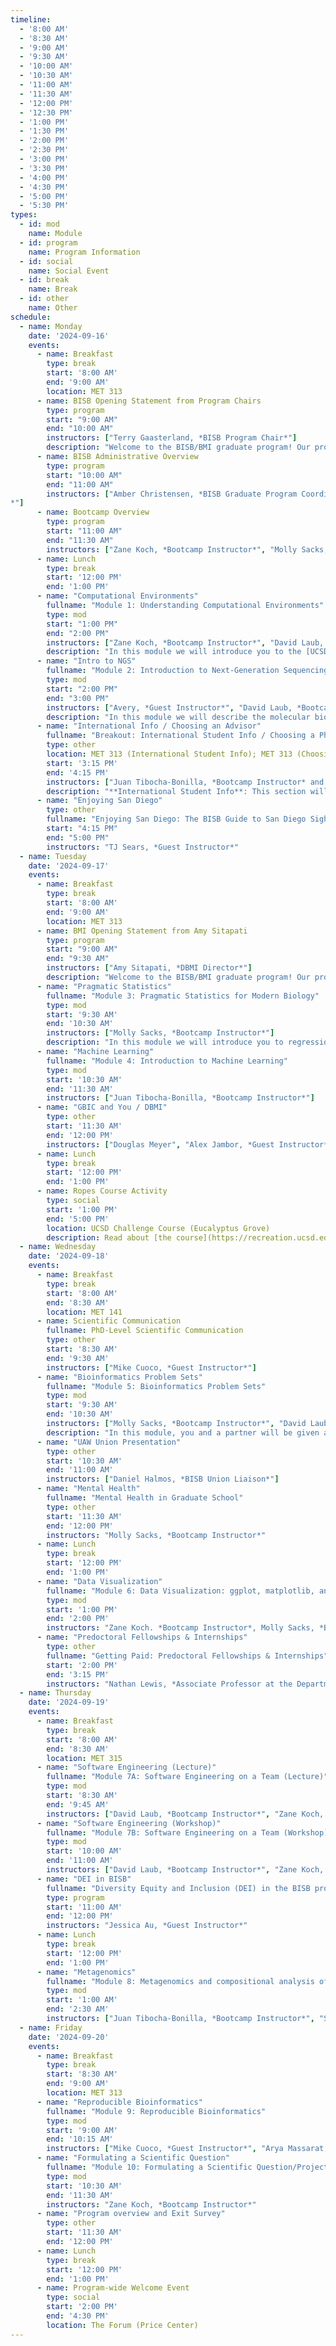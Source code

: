 ```yaml
---
timeline:
  - '8:00 AM'
  - '8:30 AM'
  - '9:00 AM'
  - '9:30 AM'
  - '10:00 AM'
  - '10:30 AM'
  - '11:00 AM'
  - '11:30 AM'
  - '12:00 PM'
  - '12:30 PM'
  - '1:00 PM'
  - '1:30 PM'
  - '2:00 PM'
  - '2:30 PM'
  - '3:00 PM'
  - '3:30 PM'
  - '4:00 PM'
  - '4:30 PM'
  - '5:00 PM'
  - '5:30 PM'
types:
  - id: mod
    name: Module 
  - id: program
    name: Program Information
  - id: social
    name: Social Event
  - id: break
    name: Break
  - id: other
    name: Other
schedule:
  - name: Monday
    date: '2024-09-16'
    events:
      - name: Breakfast
        type: break
        start: '8:00 AM'
        end: '9:00 AM'
        location: MET 313
      - name: BISB Opening Statement from Program Chairs
        type: program
        start: "9:00 AM"
        end: "10:00 AM"
        instructors: ["Terry Gaasterland, *BISB Program Chair*"]
        description: "Welcome to the BISB/BMI graduate program! Our program directors will provide an overview of the Bioinformatics and Systems Biology graduate program."
      - name: BISB Administrative Overview
        type: program
        start: "10:00 AM"
        end: "11:00 AM"
        instructors: ["Amber Christensen, *BISB Graduate Program Coordinator
*"]
      - name: Bootcamp Overview
        type: program
        start: "11:00 AM"
        end: "11:30 AM"
        instructors: ["Zane Koch, *Bootcamp Instructor*", "Molly Sacks, *Bootcamp Instructor*", "Juan Tibocha-Bonilla, *Bootcamp Instructor*", "David Laub, *Bootcamp Instructor*"]
      - name: Lunch
        type: break
        start: '12:00 PM'
        end: '1:00 PM'
      - name: "Computational Environments"
        fullname: "Module 1: Understanding Computational Environments"
        type: mod
        start: "1:00 PM"
        end: "2:00 PM"
        instructors: ["Zane Koch, *Bootcamp Instructor*", "David Laub, *Bootcamp Instructor*"]
        description: "In this module we will introduce you to the [UCSD Jupyterhub (Data Science) Platform](https://datahub.ucsd.edu/hub/login?next=%2Fhub%2F). You will learn how to navigate with Command Line Interfaces (CLI) using a Terminal Application. We will also cover package and environment management with including: how to use the [conda package manager](https://urldefense.com/v3/__https://docs.conda.io/en/latest/__;!!Mih3wA!DxMGYatEO54sg5ijkSMxFKZi6A-SI7OvcOySNT7CONsVE67sy0_bXt5UL0Ig60P2zPkFgvCTzrcB-EM8hXM_$ ), configuring conda channels, creating, saving, and loading new conda environments, and the basics of commonly-used python packages (e.g., jupyterlab, numpy, etc.) We will also go over the 5 basic concepts found in most programming languages. We will also review some examples of common programming tasks in bioinformatics including printing/manipulating text and reading/writing files."
      - name: "Intro to NGS"
        fullname: "Module 2: Introduction to Next-Generation Sequencing"
        type: mod
        start: "2:00 PM"
        end: "3:00 PM"
        instructors: ["Avery, *Guest Instructor*", "David Laub, *Bootcamp Instructor*"]
        description: "In this module we will describe the molecular biology foundations of sequencing technologies, from the original sanger method to the current cutting-edge. We will work with sequencing data from the [SK-BR-3 breast cancer cell line](https://urldefense.com/v3/__https://www.cellosaurus.org/CVCL_0033__;!!Mih3wA!DxMGYatEO54sg5ijkSMxFKZi6A-SI7OvcOySNT7CONsVE67sy0_bXt5UL0Ig60P2zPkFgvCTzrcB-MvPZIto$ ) to learn about sequencing data file formats, compare data from different technologies, and search for cancer mutations."
      - name: "International Info / Choosing an Advisor"
        fullname: "Breakout: International Student Info / Choosing a PhD Advisor"
        type: other
        location: MET 313 (International Student Info); MET 313 (Choosing a PhD Advisor)
        start: '3:15 PM'
        end: '4:15 PM'
        instructors: ["Juan Tibocha-Bonilla, *Bootcamp Instructor* and Sherlyn Weng, *Guest Instructor* (International Student Info), BI , *Bootcamp Instructor* (Choosing a PhD Advisor)"]
        description: "**International Student Info**: This section will cover a brief introduction of the first things that international students have to deal with once they arrive in the US, and important points to consider in the BISB program. Also how to connect with other international students on campus! <br> **Choosing a PhD Advisor**: What should you consider when deciding on a lab beyond your research interests? Here are tips and questions to ask when identifying your new home for the next few years."
      - name: "Enjoying San Diego" 
        type: other
        fullname: "Enjoying San Diego: The BISB Guide to San Diego Sights, Eats, and Drinks"
        start: "4:15 PM"
        end: "5:00 PM"
        instructors: "TJ Sears, *Guest Instructor*"
  - name: Tuesday
    date: '2024-09-17'
    events:
      - name: Breakfast
        type: break
        start: '8:00 AM'
        end: '9:00 AM'
        location: MET 313
      - name: BMI Opening Statement from Amy Sitapati
        type: program
        start: "9:00 AM"
        end: "9:30 AM"
        instructors: ["Amy Sitapati, *DBMI Director*"]
        description: "Welcome to the BISB/BMI graduate program! Our program directors will provide an overview of the Bioinformatics and Systems Biology graduate program."
      - name: "Pragmatic Statistics"
        fullname: "Module 3: Pragmatic Statistics for Modern Biology"
        type: mod
        start: '9:30 AM'
        end: '10:30 AM'
        instructors: ["Molly Sacks, *Bootcamp Instructor*"]
        description: "In this module we will introduce you to regression analysis and its applications in biology, including multiple regression, generalized linear models, and mixed effects models. We will also touch upon the multiple testing problem, regularization, and bayesian vs frequentist statistics."
      - name: "Machine Learning"
        fullname: "Module 4: Introduction to Machine Learning"
        type: mod
        start: '10:30 AM'
        end: '11:30 AM'
        instructors: ["Juan Tibocha-Bonilla, *Bootcamp Instructor*"]
      - name: "GBIC and You / DBMI"
        type: other
        start: '11:30 AM'
        end: '12:00 PM'
        instructors: ["Douglas Meyer", "Alex Jambor, *Guest Instructor*"]
      - name: Lunch
        type: break
        start: '12:00 PM'
        end: '1:00 PM'
      - name: Ropes Course Activity
        type: social 
        start: '1:00 PM'
        end: '5:00 PM'
        location: UCSD Challenge Course (Eucalyptus Grove)
        description: Read about [the course](https://recreation.ucsd.edu/adventures/the-course/)!
  - name: Wednesday
    date: '2024-09-18'
    events:
      - name: Breakfast
        type: break
        start: '8:00 AM'
        end: '8:30 AM'
        location: MET 141
      - name: Scientific Communication
        fullname: PhD-Level Scientific Communication
        type: other
        start: '8:30 AM'
        end: '9:30 AM'
        instructors: ["Mike Cuoco, *Guest Instructor*"]
      - name: "Bioinformatics Problem Sets"
        fullname: "Module 5: Bioinformatics Problem Sets"
        type: mod
        start: '9:30 AM'
        end: '10:30 AM'
        instructors: ["Molly Sacks, *Bootcamp Instructor*", "David Laub, *Bootcamp Instructor*"]
        description: "In this module, you and a partner will be given a relatively simple problem to solve from the [Rosalind Bioinformatics Project](https://urldefense.com/v3/__http://rosalind.info/about/__;!!Mih3wA!DxMGYatEO54sg5ijkSMxFKZi6A-SI7OvcOySNT7CONsVE67sy0_bXt5UL0Ig60P2zPkFgvCTzrcB-AP7ZzIY$ )’s textbook track and bioinformatics stronghold track. By the end of this module, you should: 1. Have a working solution for your problem prepared! 2. Have a short slide (in this presentation) explaining your code along with a fun fact about yourselves!"
      - name: "UAW Union Presentation"
        type: other
        start: '10:30 AM'
        end: '11:00 AM'
        instructors: ["Daniel Halmos, *BISB Union Liaison*"]
      - name: "Mental Health"
        fullname: "Mental Health in Graduate School"
        type: other
        start: '11:30 AM'
        end: '12:00 PM'
        instructors: "Molly Sacks, *Bootcamp Instructor*"
      - name: Lunch
        type: break
        start: '12:00 PM'
        end: '1:00 PM'
      - name: "Data Visualization"
        fullname: "Module 6: Data Visualization: ggplot, matplotlib, and seaborn"
        type: mod
        start: '1:00 PM'
        end: '2:00 PM'
        instructors: "Zane Koch. *Bootcamp Instructor*, Molly Sacks, *Bootcamp Instructor*"
      - name: "Predoctoral Fellowships & Internships"
        type: other
        fullname: "Getting Paid: Predoctoral Fellowships & Internships"
        start: '2:00 PM'
        end: '3:15 PM'
        instructors: "Nathan Lewis, *Associate Professor at the Department of Pediatrics*, Student Panel"
  - name: Thursday 
    date: '2024-09-19'
    events:
      - name: Breakfast
        type: break
        start: '8:00 AM'
        end: '8:30 AM'
        location: MET 315
      - name: "Software Engineering (Lecture)"
        fullname: "Module 7A: Software Engineering on a Team (Lecture)"
        type: mod
        start: '8:30 AM'
        end: '9:45 AM'
        instructors: ["David Laub, *Bootcamp Instructor*", "Zane Koch, *Bootcamp Instructor*", "Arya, *Guest Instructor*"]
      - name: "Software Engineering (Workshop)"
        fullname: "Module 7B: Software Engineering on a Team (Workshop)"
        type: mod
        start: '10:00 AM'
        end: '11:00 AM'
        instructors: ["David Laub, *Bootcamp Instructor*", "Zane Koch, *Bootcamp Instructor*", "Arya, *Guest Instructor*"]
      - name: "DEI in BISB"
        fullname: "Diversity Equity and Inclusion (DEI) in the BISB program and at UCSD"
        type: program
        start: '11:00 AM'
        end: '12:00 PM'
        instructors: "Jessica Au, *Guest Instructor*"
      - name: Lunch
        type: break
        start: '12:00 PM'
        end: '1:00 PM'
      - name: "Metagenomics"
        fullname: "Module 8: Metagenomics and compositional analysis of microbial communities"
        type: mod
        start: '1:00 AM'
        end: '2:30 AM'
        instructors: ["Juan Tibocha-Bonilla, *Bootcamp Instructor*", "Sherlyn Weng, *Guest Instructor*"]
  - name: Friday
    date: '2024-09-20'
    events:
      - name: Breakfast
        type: break
        start: '8:30 AM'
        end: '9:00 AM'
        location: MET 313
      - name: "Reproducible Bioinformatics"
        fullname: "Module 9: Reproducible Bioinformatics"
        type: mod
        start: '9:00 AM'
        end: '10:15 AM'
        instructors: ["Mike Cuoco, *Guest Instructor*", "Arya Massarat, *Guest Instructor*"]
      - name: "Formulating a Scientific Question"
        fullname: "Module 10: Formulating a Scientific Question/Project"
        type: mod
        start: '10:30 AM'
        end: '11:30 AM'
        instructors: "Zane Koch, *Bootcamp Instructor*"
      - name: "Program overview and Exit Survey"
        type: other
        start: '11:30 AM'
        end: '12:00 PM'
      - name: Lunch
        type: break
        start: '12:00 PM'
        end: '1:00 PM'
      - name: Program-wide Welcome Event
        type: social
        start: '2:00 PM'
        end: '4:30 PM'
        location: The Forum (Price Center)
---
```

